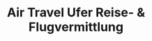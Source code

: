 ---
title: "Air Travel Ufer Reise- & Flugvermittlung"
url: /neuhaeusel/air-travel-ufer-reise-und-flugvermittlung/
shop: Reisebüro
---